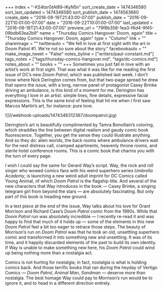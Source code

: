 +++
index = "-KS4tsrGtAl89-iKyN5n"
sort_create_date = 1474346580
sort_last_updated = 1474346580
sort_publish_date = 1474563660
create_date = "2016-09-19T21:43:00-07:00"
publish_date = "2016-09-22T10:01:00-07:00"
date = "2016-09-22T10:01:00-07:00"
last_updated = "2016-09-19T21:43:00-07:00"
preview_url = "79f8b358-1ea3-f6d4-9f45-09bdb63ea2b9"
name = "Thursday Comics Hangover: Doom, again"
title = "Thursday Comics Hangover: Doom, again"
type = "Column"
link = ""
shareimage = ""
twitterauto = "We fell in love at first sight with the art in Doom Patrol #1. We're not so sure about the story."
facebookauto = ""
make_image_tweet = "False"
notes_byline = ["writers/paul-constant.md"]
tags_notes = ["tags/thursday-comics-hangover.md", "tags/dc-comics.md"]
notes_about = ""
books = ""
+++
Sometimes you just fall in love with an artist’s work at first sight. That was what it was like for me reading the first issue of DC’s new *Doom Patrol*, which was published last week. I don’t know where Nick Derington comes from, but that two-page spread he drew that opens the issue, with a long, narrow panel of protagonist Casey Brinke driving an ambulance, is this kind of a moment for me. Derington has everything I love in an artist: simple lines, fine details, expressive facial expressions. This is the same kind of feeling that hit me when I first saw Marcos Martin’s art, for instance: pure love.

<p class="image-left">![](/webhook-uploads/1474346312367/doompatrol.jpg)</p>
Derington’s art is beautifully complimented by Tamra Bonvillain’s coloring, which straddles the line between digital realism and gaudy comic book fluorescence. Together, you get the sense they could illustrate anything. And so they do: alien worlds, the back rooms where ambulance drivers wait for the next distress call, cramped apartments, heavenly throne rooms, and sterile hotel conference rooms. This is a comic book that charms you with the turn of every page.

I wish I could say the same for Gerard Way’s script. Way, the rock and roll singer who wowed comics fans with his weird superhero series *Umbrella Academy*, is launching a new weird adult imprint for DC Comics called Young Animal, of which *Doom Patrol* is the flagship title. And several of the new characters that Way introduces in the book — Casey Brinke, a singing telegram girl from beyond the stars — are absolutely fascinating. But only part of this book is treading new ground.

In a text piece at the end of the issue, Way talks about his love for Grant Morrison and Richard Case’s *Doom Patrol* comic from the 1990s. While that *Doom Patrol* run was absolutely incredible — I recently re-read it and was happy to find that much of it holds up — some of the elements in this new *Doom Patrol* feel a bit too eager to retrace those steps. The beauty of Morrison’s run on *Doom Patrol* was that he took an old, unsettling superhero comic and transformed it into something new and unsettling. It was of its time, and it happily discarded elements of the past to build its own identity. If Way is unable to make something new here, his *Doom Patrol* could wind up being nothing more than a nostalgia act.

Comics is not hurting for nostalgia; in fact, nostalgia is what is holding comics back. And those terrific books that ran during the heyday of Vertigo Comics — *Doom Patrol*, *Animal Man*, *Sandman* — deserve more than nostalgia. The best homage Way could pay to Morrison’s run would be to ignore it, and to head in a different direction entirely.
